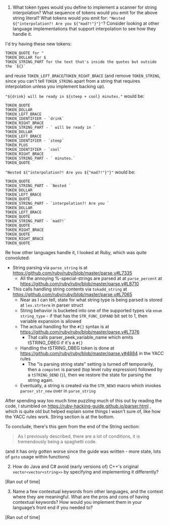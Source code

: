 1) What token types would you define to implement a scanner for string interpolation? What sequence of tokens would you emit for the above string literal? What tokens would you emit for: `"Nested ${"interpolation?! Are you ${"mad?!"}"}"`? Consider looking at other language implementations that support interpolation to see how they handle it.

I'd try having these new tokens:

```
TOKEN_QUOTE for "
TOKEN_DOLLAR for $
TOKEN_STRING_PART for the text that's inside the quotes but outside the `${}`
```

and reuse `TOKEN_LEFT_BRACE`/`TOKEN_RIGHT_BRACE` (and remove `TOKEN_STRING`, since you can't tell `TOKEN_STRING` apart from a string that requires interpolation unless you implement backing up).

`"${drink} will be ready in ${steep + cool} minutes."` would be:

```
TOKEN_QUOTE
TOKEN_DOLLAR
TOKEN_LEFT_BRACE
TOKEN_IDENTIFIER - `drink`
TOKEN_RIGHT_BRACE
TOKEN_STRING_PART - ` will be ready in `
TOKEN_DOLLAR
TOKEN_LEFT_BRACE
TOKEN_IDENTIFIER - `steep`
TOKEN_PLUS
TOKEN_IDENTIFIER - `cool`
TOKEN_RIGHT_BRACE
TOKEN_STRING_PART - ` minutes.`
TOKEN_QUOTE
```

`"Nested ${"interpolation?! Are you ${"mad?!"}"}"` would be:

```
TOKEN_QUOTE
TOKEN_STRING_PART - `Nested `
TOKEN_DOLLAR
TOKEN_LEFT_BRACE
TOKEN_QUOTE
TOKEN_STRING_PART - `interpolation?! Are you `
TOKEN_DOLLAR
TOKEN_LEFT_BRACE
TOKEN_QUOTE
TOKEN_STRING_PART - `mad?!`
TOKEN_QUOTE
TOKEN_RIGHT_BRACE
TOKEN_QUOTE
TOKEN_RIGHT_BRACE
TOKEN_QUOTE
```

Re how other languages handle it, I looked at Ruby, which was quite convoluted:

* String parsing via `parse_string` is at https://github.com/ruby/ruby/blob/master/parse.y#L7335
    * All the annoying %-special-strings are parsed at at `parse_percent` at https://github.com/ruby/ruby/blob/master/parse.y#L8710
* This calls handling string contents via `tokadd_string` at https://github.com/ruby/ruby/blob/master/parse.y#L7065
    * Near as I can tell, state for what string type is being parsed is stored at `lex.strterm` in parser struct
    * String behavior is bucketed into one of the supported types via `enum string_type` - if that has the `STR_FUNC_EXPAND` bit set to 1, then variable expansion is allowed
    * The actual handling for the `#{}` syntax is at https://github.com/ruby/ruby/blob/master/parse.y#L7376
        * That calls parser_peek_variable_name which emits tSTRING_DBEG if it's a `#{}`
    * Handling the tSTRING_DBEG token is done at https://github.com/ruby/ruby/blob/master/parse.y#4884 in the YACC rules
        * The "is parsing string state" setting is turned off temporarily, then a `compstmt` is parsed (top level ruby expression) followed by a `tSTRING_DEND` (`}`), then we restore the state for parsing the string again.
    * Eventually, a string is created via the `STR_NEW3` macro which invokes `parser_str_new` over in `parse_string`

After spending way too much time puzzling much of this out by reading the code, I stumbled on https://ruby-hacking-guide.github.io/parser.html , which is quite old but helped explain some things I wasn't sure of, like how the YACC rules work. String section is at the bottom.

To conclude, there's this gem from the end of the String section:

>  As I previously described, there are a lot of conditions, it is tremendously being a spaghetti code.

(and it has only gotten worse since the guide was written - more state, lots of `goto` usage within functions)

2) How do Java and C# avoid (early versions of) C++'s original `vector<vector<string>>` by specifying and implementing it differently?

[Ran out of time]

3) Name a few contextual keywords from other languages, and the context where they are meaningful. What are the pros and cons of having contextual keywords? How would you implement them in your language’s front end if you needed to?

[Ran out of time]
